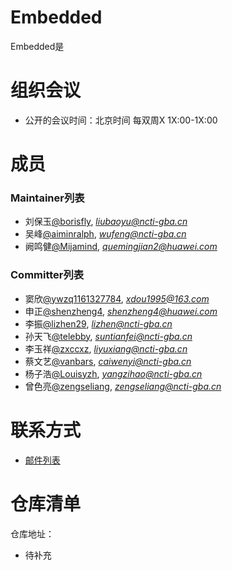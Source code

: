 # Embedded

Embedded是

# 组织会议

- 公开的会议时间：北京时间 每双周X 1X:00-1X:00

# 成员

### Maintainer列表

- 刘保玉[@borisfly](https://gitee.com/borisfly), *liubaoyu@ncti-gba.cn*
- 吴峰[@aiminralph](https://gitee.com/aiminralph), *wufeng@ncti-gba.cn*
- 阙鸣健[@Mijamind](https://gitee.com/Mijamind), *quemingjian2@huawei.com*

### Committer列表

- 窦欣[@ywzq1161327784](https://gitee.com/ywzq1161327784), *xdou1995@163.com*
- 申正[@shenzheng4](https://gitee.com/shenzheng4), *shenzheng4@huawei.com*
- 李振[@lizhen29](https://gitee.com/lizhen29), *lizhen@ncti-gba.cn*
- 孙天飞[@telebby](https://gitee.com/telebby), *suntianfei@ncti-gba.cn*
- 李玉祥[@zxccxz](https://gitee.com/zxccxz), *liyuxiang@ncti-gba.cn*
- 蔡文艺[@vanbars](https://gitee.com/vanbars), *caiwenyi@ncti-gba.cn*
- 杨子浩[@Louisyzh](https://gitee.com/Louisyzh), *yangzihao@ncti-gba.cn*
- 曾色亮[@zengseliang](https://gitee.com/zengseliang), *zengseliang@ncti-gba.cn*

# 联系方式

- [邮件列表](待补充)

# 仓库清单

仓库地址：

- 待补充


